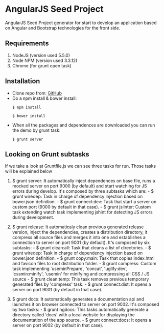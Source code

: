 # AngularJS Seed Project
AngularJS Seed Project generator for start to develop an application based on Angular and Bootstrap technologies for the front side.

## Requirements
1. NodeJS (version used 5.5.0)
2. Node NPM (version used 3.3.12)
3. Chrome (for grunt open task)

## Installation
- Clone repo from: [GitHub](https://github.com/TwisterMW/angular-fc-seedproject.git)
- Do a npm install & bower install:
	```
	$ npm install

	$ bower install
	```
- When all the packages and dependences are downloaded you can run the demo by grunt task:
	```
	$ grunt server
	```

## Looking on Grunt subtasks
If we take a look at Gruntfile.js we can see three tasks for run. Those tasks will be explained below

1. $ grunt server:
	It automatically inject dependences on base file, runs a mocked server on port 9000 (by default) and start watching for JS errors during develop. It's composed by three subtasks which are:
		- $ grunt wiredep: Task in charge of dependency injection based on bower.json definition.
		- $ grunt connect:dev: Task that start a server on custom port (9000 by default in that case).
		- $ grunt jslinter: Custom task extending watch task implementing jshint for detecting JS errors during development.

2. $ grunt release:
	It automaticaly clean previous generated release version, inject the dependencies, creates a distribution directory, it compress all source files and merges it into one and establishes a connection to server on port 9001 (by default). It's composed by six subtasks:
		- $ grunt clean:all: Task that cleans a list of directories.
		- $ grunt wiredep: Task in charge of dependency injection based on bower.json definition.
		- $ grunt copy:main: Task that copies index.html and favicon files to root distribution folder.
		- $ grunt compress: Custom task implementing 'useminPrepare', 'concat', 'uglify:dev', 'cssmin:minify', 'usemin' for minifying and 	compressing all CSS / JS source
		- $ grunt clean:temp: This task removes previous temporary generated files by 'compress' task.
		- $ grunt connect:dist: It opens a server on port 9001 (by default in that case).

3. $ grunt docs:
	It automatically generates a documentation api and launches it on browser connected to server on port 9002. It's composed by two tasks:
		- $ grunt ngdocs: This tasks automatically generate a directory called 'docs' with a local website for displaying the documentation of the app source.
		- $ grunt connect:docs: It opens a server on port 9002 (by default in that case).